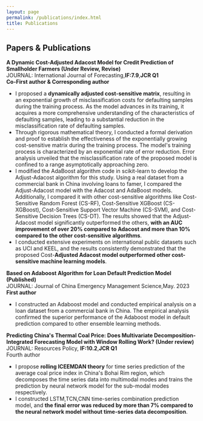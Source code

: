 ```yaml
---
layout: page
permalink: /publications/index.html
title: Publications
---
```



## Papers & Publications 
**A Dynamic Cost-Adjusted Adacost Model for Credit Prediction of Smallholder Farmers	(Under Review, Revise)**
<br>JOURNAL: International Journal of Forecasting,**IF:7.9**,**JCR Q1**
<br>**Co-First author & Corresponding author**
- I proposed a **dynamically adjusted cost-sensitive matrix**, resulting in an exponential growth of misclassification costs for defaulting samples during the training process. As the model advances in its training, it acquires a more comprehensive understanding of the characteristics of defaulting samples, leading to a substantial reduction in the misclassification rate of defaulting samples.
- Through rigorous mathematical theory, I conducted a formal derivation and proof to establish the effectiveness of the exponentially growing cost-sensitive matrix during the training process. The model's training process is characterized by an exponential rate of error reduction. Error analysis unveiled that the misclassification rate of the proposed model is confined to a range asymptotically approaching zero.
- I modified the AdaBoost algorithm code in scikit-learn to develop the Adjust-Adacost algorithm for this study. Using a real dataset from a commercial bank in China involving loans to famer, I compared the Adjust-Adacost model with the Adacost and AdaBoost models. Additionally, I compared it with other cost-sensitive algorithms like Cost-Sensitive Random Forest (CS-RF), Cost-Sensitive XGBoost (CS-XGBoost), Cost-Sensitive Support Vector Machine (CS-SVM), and Cost-Sensitive Decision Trees (CS-DT). The results showed that the Adjust-Adacost model significantly outperformed the others, **with an AUC improvement of over 20% compared to Adacost and more than 10% compared to the other cost-sensitive algorithms**.
- I conducted extensive experiments on international public datasets such as UCI and KEEL, and the results consistently demonstrated that the proposed Cost-**Adjusted Adacost model outperformed other cost-sensitive machine learning models**.

**Based on Adaboost Algorithm for Loan Default Prediction Model 	(Published)**
<br>JOURNAL: Journal of China Emergency Management Science,May. 2023
<br>**First author**	
- I constructed an Adaboost model and conducted empirical analysis on a loan dataset from a commercial bank in China. The empirical analysis confirmed the superior performance of the Adaboost model in default prediction compared to other ensemble learning methods.
  
**Predicting China's Thermal Coal Price: Does Multivariate Decomposition-Integrated Forecasting Model with Window Rolling Work?	(Under review)**
<br>JOURNAL: Resources Policy, **IF:10.2**,**JCR Q1**
<br>Fourth author	
- I propose **rolling ICEEMDAN theory** for time series prediction of the average coal price index in China's Bohai Rim region, which decomposes the time series data into multimodal modes and trains the prediction by neural network model for the sub-modal modes respectively.
- I constructed LSTM,TCN,CNN time-series combination prediction model, and **the final error was reduced by more than 7% compared to the neural network model without time-series data decomposition**.
<br>



